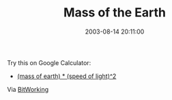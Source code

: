 ﻿---
layout: post
title: "Mass of the Earth"
comments: false
date: 2003-08-14 20:11:00
categories:
 - Technology
subtext-id: 674f1b90-e723-46ee-bd50-05dd0f9a08ec
alias: /blog/Mass-of-the-Earth.aspx
---


Try this on Google Calculator:

  * [(mass of earth) * (speed of light)^2](http://www.google.com/search?num=100&hl=en&lr=&ie=ISO-8859-1&q=%28mass+of+earth%29+*+%28speed+of+light%29%5E2&btnG=Google+Search)

Via [BitWorking](http://bitworking.org/news/Snippets__The_cognitive_dissonance_over__The_tools_will_save_you__edition)
